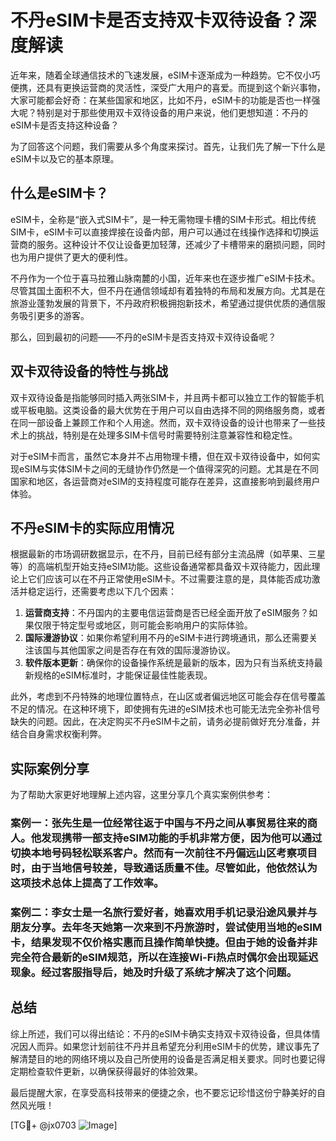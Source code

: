 # 不丹eSIM卡是否支持双卡双待设备？深度解读

近年来，随着全球通信技术的飞速发展，eSIM卡逐渐成为一种趋势。它不仅小巧便携，还具有更换运营商的灵活性，深受广大用户的喜爱。而提到这个新兴事物，大家可能都会好奇：在某些国家和地区，比如不丹，eSIM卡的功能是否也一样强大呢？特别是对于那些使用双卡双待设备的用户来说，他们更想知道：不丹的eSIM卡是否支持这种设备？

为了回答这个问题，我们需要从多个角度来探讨。首先，让我们先了解一下什么是eSIM卡以及它的基本原理。

## 什么是eSIM卡？

eSIM卡，全称是“嵌入式SIM卡”，是一种无需物理卡槽的SIM卡形式。相比传统SIM卡，eSIM卡可以直接焊接在设备内部，用户可以通过在线操作选择和切换运营商的服务。这种设计不仅让设备更加轻薄，还减少了卡槽带来的磨损问题，同时也为用户提供了更大的便利性。

不丹作为一个位于喜马拉雅山脉南麓的小国，近年来也在逐步推广eSIM卡技术。尽管其国土面积不大，但不丹在通信领域却有着独特的布局和发展方向。尤其是在旅游业蓬勃发展的背景下，不丹政府积极拥抱新技术，希望通过提供优质的通信服务吸引更多的游客。

那么，回到最初的问题——不丹的eSIM卡是否支持双卡双待设备呢？

## 双卡双待设备的特性与挑战

双卡双待设备是指能够同时插入两张SIM卡，并且两卡都可以独立工作的智能手机或平板电脑。这类设备的最大优势在于用户可以自由选择不同的网络服务商，或者在同一部设备上兼顾工作和个人用途。然而，双卡双待设备的设计也带来了一些技术上的挑战，特别是在处理多SIM卡信号时需要特别注意兼容性和稳定性。

对于eSIM卡而言，虽然它本身并不占用物理卡槽，但在双卡双待设备中，如何实现eSIM与实体SIM卡之间的无缝协作仍然是一个值得深究的问题。尤其是在不同国家和地区，各运营商对eSIM的支持程度可能存在差异，这直接影响到最终用户体验。

## 不丹eSIM卡的实际应用情况

根据最新的市场调研数据显示，在不丹，目前已经有部分主流品牌（如苹果、三星等）的高端机型开始支持eSIM功能。这些设备通常都具备双卡双待能力，因此理论上它们应该可以在不丹正常使用eSIM卡。不过需要注意的是，具体能否成功激活并稳定运行，还需要考虑以下几个因素：

1. **运营商支持**：不丹国内的主要电信运营商是否已经全面开放了eSIM服务？如果仅限于特定型号或地区，则可能会影响用户的实际体验。
2. **国际漫游协议**：如果你希望利用不丹的eSIM卡进行跨境通讯，那么还需要关注该国与其他国家之间是否存在有效的国际漫游协议。
3. **软件版本更新**：确保你的设备操作系统是最新的版本，因为只有当系统支持最新规格的eSIM标准时，才能保证最佳性能表现。

此外，考虑到不丹特殊的地理位置特点，在山区或者偏远地区可能会存在信号覆盖不足的情况。在这种环境下，即使拥有先进的eSIM技术也可能无法完全弥补信号缺失的问题。因此，在决定购买不丹eSIM卡之前，请务必提前做好充分准备，并结合自身需求权衡利弊。

## 实际案例分享

为了帮助大家更好地理解上述内容，这里分享几个真实案例供参考：

### 案例一：张先生是一位经常往返于中国与不丹之间从事贸易往来的商人。他发现携带一部支持eSIM功能的手机非常方便，因为他可以通过切换本地号码轻松联系客户。然而有一次前往不丹偏远山区考察项目时，由于当地信号较差，导致通话质量不佳。尽管如此，他依然认为这项技术总体上提高了工作效率。

### 案例二：李女士是一名旅行爱好者，她喜欢用手机记录沿途风景并与朋友分享。去年冬天她第一次来到不丹旅游时，尝试使用当地的eSIM卡，结果发现不仅价格实惠而且操作简单快捷。但由于她的设备并非完全符合最新的eSIM规范，所以在连接Wi-Fi热点时偶尔会出现延迟现象。经过客服指导后，她及时升级了系统才解决了这个问题。

## 总结

综上所述，我们可以得出结论：不丹的eSIM卡确实支持双卡双待设备，但具体情况因人而异。如果您计划前往不丹并且希望充分利用eSIM卡的优势，建议事先了解清楚目的地的网络环境以及自己所使用的设备是否满足相关要求。同时也要记得定期检查软件更新，以确保获得最好的体验效果。

最后提醒大家，在享受高科技带来的便捷之余，也不要忘记珍惜这份宁静美好的自然风光哦！

[TG💪+ @jx0703 ![Image](https://github.com/user-attachments/assets/dbca1d08-cadb-493c-b0ec-ad6f7a83f270)]
